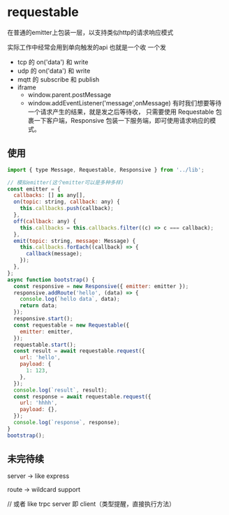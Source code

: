 # requestable

在普通的emitter上包装一层，以支持类似http的请求响应模式

实际工作中经常会用到单向触发的api 也就是一个收 一个发

- tcp 的 on('data') 和 write
- udp  的 on('data') 和 write
- mqtt 的 subscribe 和 publish
- iframe 
  - window.parent.postMessage
  - window.addEventListener('message',onMessage)
有时我们想要等待一个请求产生的结果，就是发之后等待收，
只需要使用 Requestable 包裹一下客户端，Responsive 包装一下服务端，即可使用请求响应的模式。

## 使用

```javascript
import { type Message, Requestable, Responsive } from '../lib';

// 模拟emitter(这个emitter可以是多种多样)
const emitter = {
  callbacks: [] as any[],
  on(topic: string, callback: any) {
    this.callbacks.push(callback);
  },
  off(callback: any) {
    this.callbacks = this.callbacks.filter((c) => c === callback);
  },
  emit(topic: string, message: Message) {
    this.callbacks.forEach((callback) => {
      callback(message);
    });
  },
};
async function bootstrap() {
  const responsive = new Responsive({ emitter: emitter });
  responsive.addRoute('hello', (data) => {
    console.log(`hello data`, data);
    return data;
  });
  responsive.start();
  const requestable = new Requestable({
    emitter: emitter,
  });
  requestable.start();
  const result = await requestable.request({
    url: 'hello',
    payload: {
      1: 123,
    },
  });
  console.log(`result`, result);
  const response = await requestable.request({
    url: 'hhhh',
    payload: {},
  });
  console.log(`response`, response);
}
bootstrap();

```

## 未完待续

server -> like express

route -> wildcard support

// 或者 like trpc  server 即 client（类型提醒，直接执行方法）
